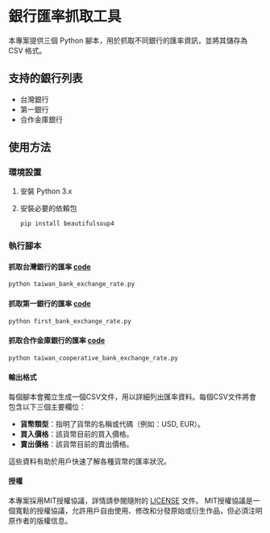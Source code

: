 # 銀行匯率抓取工具

本專案提供三個 Python 腳本，用於抓取不同銀行的匯率資訊，並將其儲存為 CSV 格式。

## 支持的銀行列表

- 台灣銀行
- 第一銀行
- 合作金庫銀行

## 使用方法

### 環境設置

1. 安裝 Python 3.x
2. 安裝必要的依賴包

    ```bash
    pip install beautifulsoup4
    ```

### 執行腳本

#### 抓取台灣銀行的匯率 [code](taiwan_bank_exchange_rate.py)

```bash
python taiwan_bank_exchange_rate.py
```

#### 抓取第一銀行的匯率 [code](first_bank_exchange_rate.py)
```bash
python first_bank_exchange_rate.py
```

#### 抓取合作金庫銀行的匯率 [code](taiwan_cooperative_bank_exchange_rate.py)
```bash
python taiwan_cooperative_bank_exchange_rate.py
```

#### 輸出格式

每個腳本會獨立生成一個CSV文件，用以詳細列出匯率資料。每個CSV文件將會包含以下三個主要欄位：

- **貨幣類型**：指明了貨幣的名稱或代碼（例如：USD, EUR）。
- **買入價格**：該貨幣目前的買入價格。
- **賣出價格**：該貨幣目前的賣出價格。

這些資料有助於用戶快速了解各種貨幣的匯率狀況。

#### 授權

本專案採用MIT授權協議，詳情請參閱隨附的 [LICENSE](LICENSE) 文件。
MIT授權協議是一個寬鬆的授權協議，允許用戶自由使用、修改和分發原始或衍生作品，但必須注明原作者的版權信息。